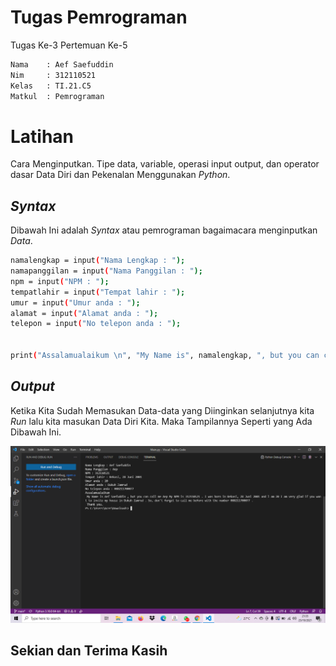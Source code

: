 # **Tugas Pemrograman**
Tugas Ke-3 Pertemuan Ke-5

```sh
Nama    : Aef Saefuddin
Nim     : 312110521
Kelas   : TI.21.C5
Matkul  : Pemrograman
```

# **Latihan**
Cara Menginputkan. Tipe data, variable, operasi input output, dan operator dasar Data Diri dan Pekenalan Menggunakan *Python*.

## *Syntax*
Dibawah Ini adalah *Syntax* atau pemrograman bagaimacara menginputkan *Data*.

```sh
namalengkap = input("Nama Lengkap : ");
namapanggilan = input("Nama Panggilan : ");
npm = input("NPM : ");
tempatlahir = input("Tempat lahir : ");
umur = input("Umur anda : ");
alamat = input("Alamat anda : ");
telepon = input("No telepon anda : ");


print("Assalamualaikum \n", "My Name is", namalengkap, ", but you can call me", namapanggilan, "My NPM is", npm, ". I was born in", tempatlahir, "and l am", umur, "I am very glad if you want to invite my house in", alamat, ". So, don't forget to call me before with the number", telepon, ".\n Thank you.");
```

## *Output*
Ketika Kita Sudah Memasukan Data-data yang Diinginkan selanjutnya kita *Run* lalu kita masukan Data Diri Kita. Maka Tampilannya Seperti yang Ada Dibawah Ini.

![img](screenshot/ss.png)

## **Sekian dan Terima Kasih**